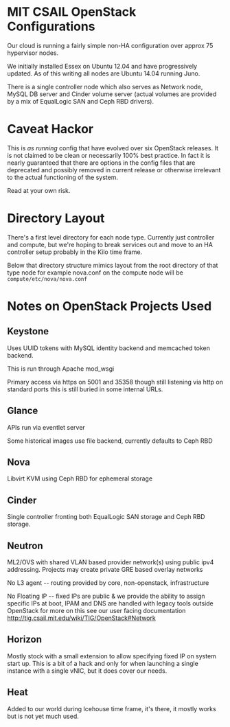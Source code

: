 # MIT CSAIL OpenStack Configurations

Our cloud is running a fairly simple non-HA configuration over approx
75 hypervisor nodes.

We initially installed Essex on Ubuntu 12.04 and have progressively
updated.  As of this writing all nodes are Ubuntu 14.04 running Juno.

There is a single controller node which also serves as Network node,
MySQL DB server and Cinder volume server (actual volumes are provided
by a mix of EqualLogic SAN and Ceph RBD drivers).

# Caveat Hackor

This is *as running* config that have evolved over six OpenStack
releases. It is not claimed to be clean or necessarily 100% best
practice. In fact it is nearly guaranteed that there are options in
the config files that are deprecated and possibly removed in current
release or otherwise irrelevant to the actual functioning of the
system.

Read at your own risk.

# Directory Layout

There's a first level directory for each node type. Currently just
controller and compute, but we're hoping to break services out and
move to an HA controller setup probably in the Kilo time frame.

Below that directory structure mimics layout from the root directory
of that type node for example nova.conf on the compute node will be
`compute/etc/nova/nova.conf`

# Notes on OpenStack Projects Used

## Keystone

Uses UUID tokens with MySQL identity backend and memcached token
backend.

This is run through Apache mod_wsgi

Primary access via https on 5001 and 35358 though still listening via
http on standard ports this is still buried in some internal URLs.

## Glance

APIs run via eventlet server

Some historical images use file backend, currently defaults to
Ceph RBD

## Nova

Libvirt KVM using Ceph RBD for ephemeral storage

## Cinder

Single controller fronting both EqualLogic SAN storage and Ceph RBD
storage.

## Neutron

ML2/OVS with shared VLAN based provider network(s) using public ipv4
addressing. Projects may create private GRE based overlay networks

No L3 agent -- routing provided by core, non-openstack, infrastructure

No Floating IP -- fixed IPs are public & we provide the ability to
assign specific IPs at boot, IPAM and DNS are handled with legacy
tools outside OpenStack for more on this see our user facing
documentation <http://tig.csail.mit.edu/wiki/TIG/OpenStack#Network>

## Horizon

Mostly stock with a small extension to allow specifying fixed IP on
system start up.  This is a bit of a hack and only for when launching a
single instance with a single vNIC, but it does cover our needs.

## Heat

Added to our world during Icehouse time frame, it's there, it mostly
works but is not yet much used.
 
